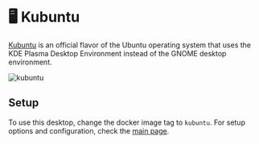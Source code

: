 [kubuntu]: https://kubuntu.org/
[main]: https://github.com/tibor309/webtop?tab=readme-ov-file#setup


# 🖥️ Kubuntu
[Kubuntu][kubuntu] is an official flavor of the Ubuntu operating system that uses the KDE Plasma Desktop Environment instead of the GNOME desktop environment.

![kubuntu](https://github.com/user-attachments/assets/50531062-32cf-4c5c-b924-e96ca7def795)

## Setup
To use this desktop, change the docker image tag to `kubuntu`. For setup options and configuration, check the [main page][main].
